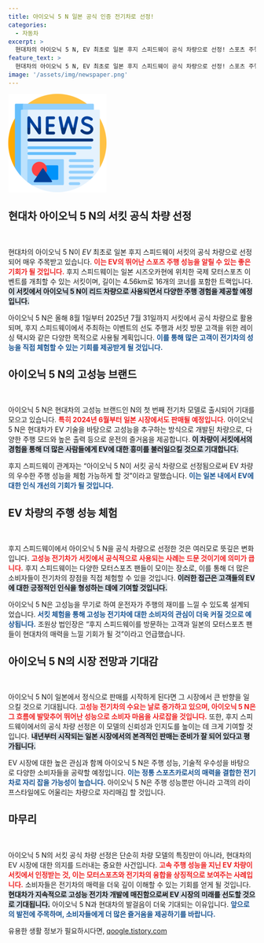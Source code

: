 ```yaml
---
title: 아이오닉 5 N 일본 공식 인증 전기차로 선정!
categories:
  - 자동차
excerpt: >
  현대차의 아이오닉 5 N, EV 최초로 일본 후지 스피드웨이 공식 차량으로 선정! 스포츠 주행 성능을 체험할 기회와 다양한 이벤트가 기대되는 가운데, EV의 매력을 직접 느낄 수 있는 특별한 순간이 다가옵니다.
feature_text: >
  현대차의 아이오닉 5 N, EV 최초로 일본 후지 스피드웨이 공식 차량으로 선정! 스포츠 주행 성능을 체험할 기회와 다양한 이벤트가 기대되는 가운데, EV의 매력을 직접 느낄 수 있는 특별한 순간이 다가옵니다.
image: '/assets/img/newspaper.png'
---
```


<p><img src="/assets/img/newspaper.png" alt="kimp 속보" /></p>

<h2 data-ke-size="size26">현대차 아이오닉 5 N의 서킷 공식 차량 선정</h2>

<p data-ke-size="size16">&nbsp;</p>

<p>현대차의 아이오닉 5 N이 <em>EV</em> 최초로 일본 후지 스피드웨이 서킷의 공식 차량으로 선정되어 매우 주목받고 있습니다. <b><span style="color: #ee2323;">이는 EV의 뛰어난 스포츠 주행 성능을 알릴 수 있는 좋은 기회가 될 것입니다.</span></b> 후지 스피드웨이는 일본 시즈오카현에 위치한 국제 모터스포츠 이벤트를 개최할 수 있는 서킷이며, 길이는 4.56km로 16개의 코너를 포함한 트랙입니다. <b><span style="background-color: #21538527;">이 서킷에서 아이오닉 5 N이 리드 차량으로 사용되면서 다양한 주행 경험을 제공할 예정입니다.</span></b></p>

<p>아이오닉 5 N은 올해 8월 1일부터 2025년 7월 31일까지 서킷에서 공식 차량으로 활용되며, 후지 스피드웨이에서 주최하는 이벤트의 선도 주행과 서킷 방문 고객을 위한 레이싱 택시와 같은 다양한 목적으로 사용될 계획입니다. <b><span style="color: #1a5490;">이를 통해 많은 고객이 전기차의 성능을 직접 체험할 수 있는 기회를 제공받게 될 것입니다.</span></b></p>

<h2 data-ke-size="size26">아이오닉 5 N의 고성능 브랜드</h2>

<p data-ke-size="size16">&nbsp;</p>

<p>아이오닉 5 N은 현대차의 고성능 브랜드인 N의 첫 번째 전기차 모델로 출시되어 기대를 모으고 있습니다. <b><span style="color: #ee2323;">특히 2024년 6월부터 일본 시장에서도 판매될 예정입니다.</span></b> 아이오닉 5 N은 현대차가 EV 기술을 바탕으로 고성능을 추구하는 방식으로 개발된 차량으로, 다양한 주행 모드와 높은 출력 등으로 운전의 즐거움을 제공합니다. <b><span style="background-color: #21538527;">이 차량이 서킷에서의 경험을 통해 더 많은 사람들에게 EV에 대한 흥미를 불러일으킬 것으로 기대합니다.</span></b></p>

<p>후지 스피드웨이 관계자는 “아이오닉 5 N이 서킷 공식 차량으로 선정됨으로써 EV 차량의 우수한 주행 성능을 체험 가능하게 할 것”이라고 말했습니다. <b><span style="color: #1a5490;">이는 일본 내에서 EV에 대한 인식 개선의 기회가 될 것입니다.</span></b></p>

<h2 data-ke-size="size26">EV 차량의 주행 성능 체험</h2>

<p data-ke-size="size16">&nbsp;</p>

<p>후지 스피드웨이에서 아이오닉 5 N을 공식 차량으로 선정한 것은 여러모로 뜻깊은 변화입니다. <b><span style="color: #ee2323;">고성능 전기차가 서킷에서 공식적으로 사용되는 사례는 드문 것이기에 의미가 큽니다.</span></b> 후지 스피드웨이는 다양한 모터스포츠 팬들이 모이는 장소로, 이를 통해 더 많은 소비자들이 전기차의 장점을 직접 체험할 수 있을 것입니다. <b><span style="background-color: #21538527;">이러한 접근은 고객들의 EV에 대한 긍정적인 인식을 형성하는 데에 기여할 것입니다.</span></b></p>

<p>아이오닉 5 N은 고성능을 무기로 하여 운전자가 주행의 재미를 느낄 수 있도록 설계되었습니다. <b><span style="color: #1a5490;">서킷 체험을 통해 고성능 전기차에 대한 소비자의 관심이 더욱 커질 것으로 예상됩니다.</span></b> 조원상 법인장은 “후지 스피드웨이를 방문하는 고객과 일본의 모터스포츠 팬들이 현대차의 매력을 느낄 기회가 될 것”이라고 언급했습니다.</p>

<h2 data-ke-size="size26">아이오닉 5 N의 시장 전망과 기대감</h2>

<p data-ke-size="size16">&nbsp;</p>

<p>아이오닉 5 N이 일본에서 정식으로 판매를 시작하게 된다면 그 시장에서 큰 반향을 일으킬 것으로 기대됩니다. <b><span style="color: #ee2323;">고성능 전기차의 수요는 날로 증가하고 있으며, 아이오닉 5 N은 그 흐름에 발맞추어 뛰어난 성능으로 소비자 마음을 사로잡을 것입니다.</span></b> 또한, 후지 스피드웨이에서의 공식 차량 선정은 이 모델의 신뢰성과 인지도를 높이는 데 크게 기여할 것입니다. <b><span style="background-color: #21538527;">내년부터 시작되는 일본 시장에서의 본격적인 판매는 준비가 잘 되어 있다고 평가됩니다.</span></b></p>

<p>EV 시장에 대한 높은 관심과 함께 아이오닉 5 N은 주행 성능, 기술적 우수성을 바탕으로 다양한 소비자들을 공략할 예정입니다. <b><span style="color: #1a5490;">이는 정통 스포츠카로서의 매력을 결합한 전기차로 자리 잡을 가능성이 높습니다.</span></b> 아이오닉 5 N은 주행 성능뿐만 아니라 고객의 라이프스타일에도 어울리는 차량으로 자리매김 할 것입니다.</p>

<h2 data-ke-size="size26">마무리</h2>

<p data-ke-size="size16">&nbsp;</p>

<p>아이오닉 5 N의 서킷 공식 차량 선정은 단순히 차량 모델의 특징만이 아니라, 현대차의 EV 시장에 대한 의지를 드러내는 중요한 사건입니다. <b><span style="color: #ee2323;">고속 주행 성능을 지닌 EV 차량이 서킷에서 인정받는 것, 이는 모터스포츠와 전기차의 융합을 상징적으로 보여주는 사례입니다.</span></b> 소비자들은 전기차의 매력을 더욱 깊이 이해할 수 있는 기회를 얻게 될 것입니다. <b><span style="background-color: #21538527;">현대차가 지속적으로 고성능 전기차 개발에 매진함으로써 EV 시장의 미래를 선도할 것으로 기대됩니다.</span></b> 아이오닉 5 N과 현대차의 발걸음이 더욱 기대되는 이유입니다. <b><span style="color: #1a5490;">앞으로의 발전에 주목하며, 소비자들에게 더 많은 즐거움을 제공하기를 바랍니다.</span></b></p>
유용한 생활 정보가 필요하시다면, <a href="https://qoogle.tistory.com" rel="dofollow">qoogle.tistory.com</a>


